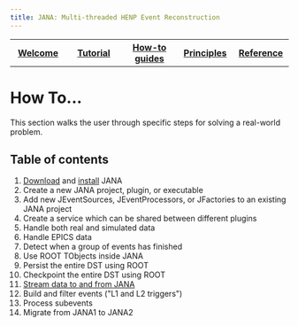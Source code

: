 ```yaml
---
title: JANA: Multi-threaded HENP Event Reconstruction
---
```


<center>
<table border="0" width="100%" align="center">
<TH width="20%"><A href="index.html">Welcome</A></TH>
<TH width="20%"><A href="Tutorial.html">Tutorial</A></TH>
<TH width="20%"><A href="Howto.html">How-to guides</A></TH>
<TH width="20%"><A href="Explanation.html">Principles</A></TH>
<TH width="20%"><A href="Reference.html">Reference</A></TH>
</table>
</center>

How To...
=========
This section walks the user through specific steps for solving a real-world problem. 

Table of contents
-----------------

1.  [Download](Download.html) and [install](Installation.html) JANA
2.  Create a new JANA project, plugin, or executable
3.  Add new JEventSources, JEventProcessors, or JFactories to an existing JANA project
4.  Create a service which can be shared between different plugins
5.  Handle both real and simulated data
6.  Handle EPICS data
7.  Detect when a group of events has finished
8.  Use ROOT TObjects inside JANA
9.  Persist the entire DST using ROOT
10. Checkpoint the entire DST using ROOT
11. [Stream data to and from JANA](howto_streaming.html)
12. Build and filter events ("L1 and L2 triggers")
13. Process subevents
14. Migrate from JANA1 to JANA2


